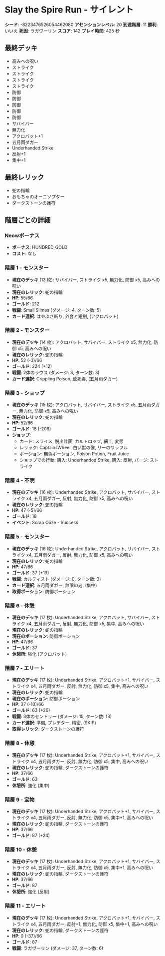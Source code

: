 # Slay the Spire Run - サイレント

**シード**: -8223476526054462080
**アセンションレベル**: 20
**到達階層**: 11
**勝利**: いいえ
**死因**: ラガヴーリン
**スコア**: 142
**プレイ時間**: 425 秒

## 最終デッキ
- 高みへの呪い
- ストライク
- ストライク
- ストライク
- ストライク
- 防御
- 防御
- 防御
- 防御
- 防御
- サバイバー
- 無力化
- アクロバット+1
- 五月雨ダガー
- Underhanded Strike
- 反射+1
- 集中+1

## 最終レリック
- 蛇の指輪
- おもちゃのオーニソプター
- ダークストーンの護符

## 階層ごとの詳細

### Neowボーナス
- **ボーナス**: HUNDRED_GOLD
- **コスト**: なし

### 階層 1 - モンスター
- **現在のデッキ** (13 枚): サバイバー, ストライク x5, 無力化, 防御 x5, 高みへの呪い
- **現在のレリック**: 蛇の指輪
- **HP**: 55/66
- **ゴールド**: 212
- **戦闘**: Small Slimes (ダメージ: 4, ターン数: 5)
- **カード選択**: はやぶさ斬り, 外套と短剣, (アクロバット)

### 階層 2 - モンスター
- **現在のデッキ** (14 枚): アクロバット, サバイバー, ストライク x5, 無力化, 防御 x5, 高みへの呪い
- **現在のレリック**: 蛇の指輪
- **HP**: 52 (-3)/66
- **ゴールド**: 224 (+12)
- **戦闘**: 2体のラウス (ダメージ: 3, ターン数: 3)
- **カード選択**: Crippling Poison, 致死毒, (五月雨ダガー)

### 階層 3 - ショップ
- **現在のデッキ** (15 枚): アクロバット, サバイバー, ストライク x5, 五月雨ダガー, 無力化, 防御 x5, 高みへの呪い
- **現在のレリック**: 蛇の指輪
- **HP**: 52/66
- **ゴールド**: 18 (-206)
- **ショップ**:
  - カード: スライス, 脱出計画, カルトロップ, 細工, 変態
  - レリック: CaptainsWheel, 白い獣の像, リーのワッフル
  - ポーション: 無色ポーション, Poison Potion, Fruit Juice
  - ショップでの行動: 購入: Underhanded Strike, 購入: 反射, パージ: ストライク

### 階層 4 - 不明
- **現在のデッキ** (16 枚): Underhanded Strike, アクロバット, サバイバー, ストライク x4, 五月雨ダガー, 反射, 無力化, 防御 x5, 高みへの呪い
- **現在のレリック**: 蛇の指輪
- **HP**: 47 (-5)/66
- **ゴールド**: 18
- **イベント**: Scrap Ooze - Success

### 階層 5 - モンスター
- **現在のデッキ** (16 枚): Underhanded Strike, アクロバット, サバイバー, ストライク x4, 五月雨ダガー, 反射, 無力化, 防御 x5, 高みへの呪い
- **現在のレリック**: 蛇の指輪
- **HP**: 47/66
- **ゴールド**: 37 (+19)
- **戦闘**: カルティスト (ダメージ: 0, ターン数: 3)
- **カード選択**: 五月雨ダガー, 無限の刃, (集中)
- **取得ポーション**: 防御ポーション

### 階層 6 - 休憩
- **現在のデッキ** (17 枚): Underhanded Strike, アクロバット, サバイバー, ストライク x4, 五月雨ダガー, 反射, 無力化, 防御 x5, 集中, 高みへの呪い
- **現在のレリック**: 蛇の指輪
- **現在のポーション**: 防御ポーション
- **HP**: 47/66
- **ゴールド**: 37
- **休憩所**: 強化 (アクロバット)

### 階層 7 - エリート
- **現在のデッキ** (17 枚): Underhanded Strike, アクロバット+1, サバイバー, ストライク x4, 五月雨ダガー, 反射, 無力化, 防御 x5, 集中, 高みへの呪い
- **現在のレリック**: 蛇の指輪
- **現在のポーション**: 防御ポーション
- **HP**: 37 (-10)/66
- **ゴールド**: 63 (+26)
- **戦闘**: 3体のセントリー (ダメージ: 15, ターン数: 13)
- **カード選択**: 準備, プレデター, 精密, (SKIP)
- **取得レリック**: ダークストーンの護符

### 階層 8 - 休憩
- **現在のデッキ** (17 枚): Underhanded Strike, アクロバット+1, サバイバー, ストライク x4, 五月雨ダガー, 反射, 無力化, 防御 x5, 集中, 高みへの呪い
- **現在のレリック**: 蛇の指輪, ダークストーンの護符
- **HP**: 37/66
- **ゴールド**: 63
- **休憩所**: 強化 (集中)

### 階層 9 - 宝物
- **現在のデッキ** (17 枚): Underhanded Strike, アクロバット+1, サバイバー, ストライク x4, 五月雨ダガー, 反射, 無力化, 防御 x5, 集中+1, 高みへの呪い
- **現在のレリック**: 蛇の指輪, ダークストーンの護符
- **HP**: 37/66
- **ゴールド**: 87 (+24)

### 階層 10 - 休憩
- **現在のデッキ** (17 枚): Underhanded Strike, アクロバット+1, サバイバー, ストライク x4, 五月雨ダガー, 反射, 無力化, 防御 x5, 集中+1, 高みへの呪い
- **現在のレリック**: 蛇の指輪, ダークストーンの護符
- **HP**: 37/66
- **ゴールド**: 87
- **休憩所**: 強化 (反射)

### 階層 11 - エリート
- **現在のデッキ** (17 枚): Underhanded Strike, アクロバット+1, サバイバー, ストライク x4, 五月雨ダガー, 反射+1, 無力化, 防御 x5, 集中+1, 高みへの呪い
- **現在のレリック**: 蛇の指輪, ダークストーンの護符
- **HP**: 0 (-37)/66
- **ゴールド**: 87
- **戦闘**: ラガヴーリン (ダメージ: 37, ターン数: 6)
